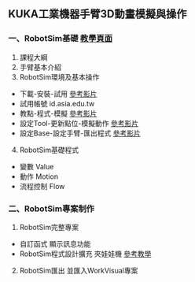 ## KUKA工業機器手臂3D動畫模擬與操作


### 一、RobotSim基礎 [教學頁面](https://github.com/yazelin/usc2019-RobotSim/blob/master/zh-tw/1RobotSimBasic.html) 
1.  課程大綱
2.  手臂基本介紹
3.  RobotSim環境及基本操作

-   下載-安裝-試用  [參考影片](https://www.youtube.com/watch?v=xv4v_fOwAC0&index=20&list=PLYLTPJkULAAZZuNW2s2tX-KWQOus7sAAo)
-   試用帳號 id.asia.edu.tw
-   教點-程式-模擬  [參考影片](https://www.youtube.com/watch?v=4Gk7K88B10c&index=21&list=PLYLTPJkULAAZZuNW2s2tX-KWQOus7sAAo)
-   設定Tool-更新點位-模擬動作  [參考影片](https://www.youtube.com/watch?v=NLA6A_qWDgs&index=22&list=PLYLTPJkULAAZZuNW2s2tX-KWQOus7sAAo)
-   設定Base-設定手臂-匯出程式  [參考影片](https://www.youtube.com/watch?v=izkk5MW-FeY&index=23&list=PLYLTPJkULAAZZuNW2s2tX-KWQOus7sAAo)

4.  RobotSim基礎程式

-   變數 Value
-   動作 Motion
-   流程控制 Flow

### 二、RobotSim專案制作

1.  RobotSim完整專案

-   自訂函式 顯示訊息功能
-   RobotSim程式設計擴充 夾娃娃機  [參考教學](https://yazelin.github.io/cnu2018-RobotSim/)

2.  RobotSim匯出 並匯入WorkVisual專案
<!--stackedit_data:
eyJoaXN0b3J5IjpbLTEzMzQwNjg3NzgsLTE1Mzk0NDYxODNdfQ
==
-->